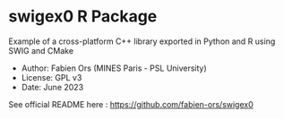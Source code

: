 # swigex0 R Package

Example of a cross-platform C++ library exported in Python and R using SWIG and CMake

* Author: Fabien Ors (MINES Paris - PSL University) 
* License: GPL v3
* Date: June 2023

See official README here : https://github.com/fabien-ors/swigex0